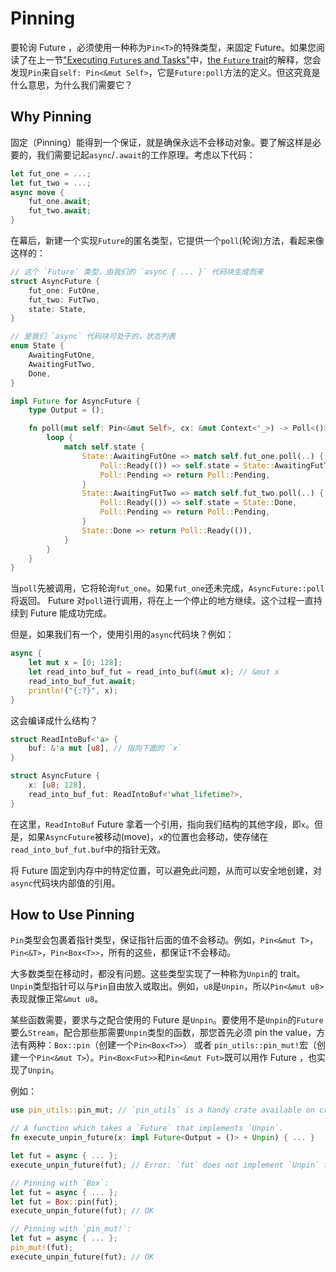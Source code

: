 # Pinning

要轮询 Future ，必须使用一种称为`Pin<T>`的特殊类型，来固定 Future。如果您阅读了在上一节["Executing `Future`s and Tasks"]中，[the `Future` trait]的解释，您会发现`Pin`来自`self: Pin<&mut Self>`，它是`Future:poll`方法的定义。但这究竟是什么意思，为什么我们需要它？

## Why Pinning

固定（Pinning）能得到一个保证，就是确保永远不会移动对象。要了解这样是必要的，我们需要记起`async`/`.await`的工作原理。考虑以下代码：

```rust
let fut_one = ...;
let fut_two = ...;
async move {
    fut_one.await;
    fut_two.await;
}
```

在幕后，新建一个实现`Future`的匿名类型，它提供一个`poll`(轮询)方法，看起来像这样的：

```rust
// 这个 `Future` 类型，由我们的 `async { ... }` 代码块生成而来
struct AsyncFuture {
    fut_one: FutOne,
    fut_two: FutTwo,
    state: State,
}

// 是我们 `async` 代码块可处于的，状态列表
enum State {
    AwaitingFutOne,
    AwaitingFutTwo,
    Done,
}

impl Future for AsyncFuture {
    type Output = ();

    fn poll(mut self: Pin<&mut Self>, cx: &mut Context<'_>) -> Poll<()> {
        loop {
            match self.state {
                State::AwaitingFutOne => match self.fut_one.poll(..) {
                    Poll::Ready(()) => self.state = State::AwaitingFutTwo,
                    Poll::Pending => return Poll::Pending,
                }
                State::AwaitingFutTwo => match self.fut_two.poll(..) {
                    Poll::Ready(()) => self.state = State::Done,
                    Poll::Pending => return Poll::Pending,
                }
                State::Done => return Poll::Ready(()),
            }
        }
    }
}
```

当`poll`先被调用，它将轮询`fut_one`。如果`fut_one`还未完成，`AsyncFuture::poll`将返回。 Future 对`poll`进行调用，将在上一个停止的地方继续。这个过程一直持续到 Future 能成功完成。

但是，如果我们有一个，使用引用的`async`代码块？例如：

```rust
async {
    let mut x = [0; 128];
    let read_into_buf_fut = read_into_buf(&mut x); // &mut x
    read_into_buf_fut.await;
    println!("{:?}", x);
}
```

这会编译成什么结构？

```rust
struct ReadIntoBuf<'a> {
    buf: &'a mut [u8], // 指向下面的 `x`
}

struct AsyncFuture {
    x: [u8; 128],
    read_into_buf_fut: ReadIntoBuf<'what_lifetime?>,
}
```

在这里，`ReadIntoBuf` Future 拿着一个引用，指向我们结构的其他字段，即`x`。但是，如果`AsyncFuture`被移动(move)，`x`的位置也会移动，使存储在`read_into_buf_fut.buf`中的指针无效。

将 Future 固定到内存中的特定位置，可以避免此问题，从而可以安全地创建，对`async`代码块内部值的引用。

## How to Use Pinning

`Pin`类型会包裹着指针类型，保证指针后面的值不会移动。例如，`Pin<&mut T>`，`Pin<&T>`，`Pin<Box<T>>`，所有的这些，都保证`T`不会移动。

大多数类型在移动时，都没有问题。这些类型实现了一种称为`Unpin`的 trait。`Unpin`类型指针可以与`Pin`自由放入或取出。例如，`u8`是`Unpin`，所以`Pin<&mut u8>`表现就像正常`&mut u8`。

某些函数需要，要求与之配合使用的 Future 是`Unpin`。要使用不是`Unpin`的`Future`要么`Stream`，配合那些那需要`Unpin`类型的函数，那您首先必须 pin the value，方法有两种：`Box::pin`（创建一个`Pin<Box<T>>`） 或者 `pin_utils::pin_mut!`宏（创建一个`Pin<&mut T>`）。`Pin<Box<Fut>>`和`Pin<&mut Fut>`既可以用作 Future ，也实现了`Unpin`。

例如：

```rust
use pin_utils::pin_mut; // `pin_utils` is a handy crate available on crates.io

// A function which takes a `Future` that implements `Unpin`.
fn execute_unpin_future(x: impl Future<Output = ()> + Unpin) { ... }

let fut = async { ... };
execute_unpin_future(fut); // Error: `fut` does not implement `Unpin` trait

// Pinning with `Box`:
let fut = async { ... };
let fut = Box::pin(fut);
execute_unpin_future(fut); // OK

// Pinning with `pin_mut!`:
let fut = async { ... };
pin_mut!(fut);
execute_unpin_future(fut); // OK
```

["executing `future`s and tasks"]: ../02_execution/01_chapter.zh.md
[the `future` trait]: ../02_execution/02_future.zh.md
